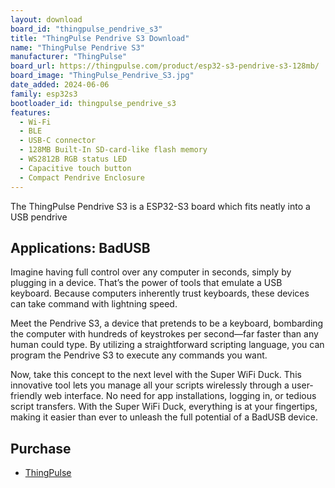 ```yaml
---
layout: download
board_id: "thingpulse_pendrive_s3"
title: "ThingPulse Pendrive S3 Download"
name: "ThingPulse Pendrive S3"
manufacturer: "ThingPulse"
board_url: https://thingpulse.com/product/esp32-s3-pendrive-s3-128mb/
board_image: "ThingPulse_Pendrive_S3.jpg"
date_added: 2024-06-06
family: esp32s3
bootloader_id: thingpulse_pendrive_s3
features:
  - Wi-Fi
  - BLE
  - USB-C connector
  - 128MB Built-In SD-card-like flash memory
  - WS2812B RGB status LED
  - Capacitive touch button
  - Compact Pendrive Enclosure
---
```


The ThingPulse Pendrive S3 is a ESP32-S3 board which fits neatly into a USB pendrive

## Applications: BadUSB

Imagine having full control over any computer in seconds, simply by plugging in a device. That’s the power of tools that emulate a USB keyboard. Because computers inherently trust keyboards, these devices can take command with lightning speed.

Meet the Pendrive S3, a device that pretends to be a keyboard, bombarding the computer with hundreds of keystrokes per second—far faster than any human could type. By utilizing a straightforward scripting language, you can program the Pendrive S3 to execute any commands you want.

Now, take this concept to the next level with the Super WiFi Duck. This innovative tool lets you manage all your scripts wirelessly through a user-friendly web interface. No need for app installations, logging in, or tedious script transfers. With the Super WiFi Duck, everything is at your fingertips, making it easier than ever to unleash the full potential of a BadUSB device.

## Purchase
 * [ThingPulse](https://thingpulse.com/product/esp32-s3-pendrive-s3-128mb/)


